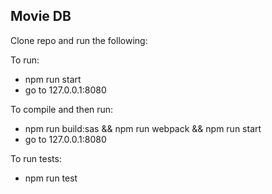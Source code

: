 ## Movie DB

Clone repo and run the following:

To run:
- npm run start
- go to 127.0.0.1:8080

To compile and then run:
 - npm run build:sas && npm run webpack && npm run start
 - go to 127.0.0.1:8080

To run tests:
 - npm run test